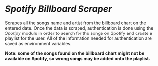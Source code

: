 # *Spotify Billboard Scraper*

Scrapes all the songs name and artist from the billboard chart on the entered date. 
Once the data is scraped, authentication is done using the *Spotipy* module in order to search for the songs on Spotify
and create a playlist for the user. All of the information needed for authentication are saved as environment variables.

**Note: some of the songs found on the billboard chart might not be available on Spotify, so wrong songs may be added
onto the playlist.**
